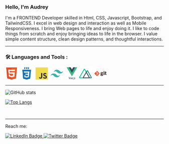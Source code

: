 

<!--
**audeypx/audeypx** is a ✨ _special_ ✨ repository because its `README.md` (this file) appears on your GitHub profile.

Here are some ideas to get you started:

- 🔭 I’m currently working on ...
- 🌱 I’m currently learning ...
- 👯 I’m looking to collaborate on ...
- 🤔 I’m looking for help with ...
- 💬 Ask me about ...
- 📫 How to reach me: ...
- 😄 Pronouns: ...
- ⚡ Fun fact: ...
-->

<h3>Hello, I'm Audrey </h3>
I'm a FRONTEND Developer skilled in Html, CSS, Javascript, Bootstrap, and TailwindCSS. I excel in web design and interaction as well as Mobile Responsiveness.
I bring Web pages to life and enjoy doing it. I like to code things from scratch and enjoy bringing ideas to life in the browser. I value simple content structure, clean design patterns, and thoughtful interactions.
  
---

### :hammer_and_wrench: Languages and Tools :
  
  <div>
 <img src="https://github.com/devicons/devicon/blob/master/icons/html5/html5-original.svg" title="HTML5" alt="HTML" width="40" height="40"/>&nbsp;
  <img src="https://github.com/devicons/devicon/blob/master/icons/css3/css3-plain-wordmark.svg"  title="CSS3" alt="CSS" width="40" height="40"/>&nbsp;
  <img src="https://github.com/devicons/devicon/blob/master/icons/javascript/javascript-original.svg" title="JavaScript" alt="JavaScript" width="40" height="40"/>&nbsp;
     <img src="https://github.com/devicons/devicon/blob/master/icons/tailwindcss/tailwindcss-plain.svg" title="Tailwindcss" alt="Tailwindcss" width="40" height="40"/>&nbsp;
     <img src="https://github.com/devicons/devicon/blob/master/icons/vuejs/vuejs-original-wordmark.svg" title="Vue.js" **alt="vue.js" width="40" height="40"/>
  <img src="https://github.com/devicons/devicon/blob/master/icons/nuxtjs/nuxtjs-original.svg" title="Nuxt.js" alt="Nuxt.js" width="40" height="40"/>&nbsp;
  <img src="https://github.com/devicons/devicon/blob/master/icons/git/git-original-wordmark.svg" title="Git" **alt="Git" width="40" height="40"/>
  </div>
  
  ---

  ![GitHub stats](https://github-readme-stats.vercel.app/api?username=audeypx&show_icons=true&theme=great-gatsby)
  
<!--   [![GitHub Streak](http://github-readme-streak-stats.herokuapp.com?user=audeypx&theme=dark&background=000000)](https://git.io/streak-stats) -->

  [![Top Langs](https://github-readme-stats.vercel.app/api/top-langs/?username=audeypx&layout=compact&theme=vision-friendly-dark)](https://github.com/audeypx/github-readme-stats)
  
  <img src="https://komarev.com/ghpvc/?username=audeypx&style=flat-square&color=blue" alt=""/>
  
  ---
  
  Reach me:
  <div id="badges">
  <a href="https://www.linkedin.com/in/audrey-odoemenam-259551162/">
    <img src="https://img.shields.io/badge/LinkedIn-blue?style=for-the-badge&logo=linkedin&logoColor=white" alt="LinkedIn Badge"/>
  </a>

  <a href="https://twitter.com/aud_ity_">
    <img src="https://img.shields.io/badge/Twitter-blue?style=for-the-badge&logo=twitter&logoColor=white" alt="Twitter Badge"/>
  </a>
</div>
